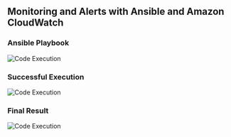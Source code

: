 ## Monitoring and Alerts with Ansible and Amazon CloudWatch


### Ansible Playbook 
![Code Execution](https://i.imgur.com/oEmLTEZ.png)

### Successful Execution
![Code Execution](https://i.imgur.com/BTVGIHE.png)

 ### Final Result
![Code Execution](https://i.imgur.com/Mx9dBtY.png)
